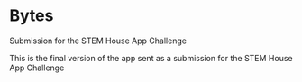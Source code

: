 Bytes
=====

Submission for the STEM House App Challenge

This is the final version of the app sent as a submission for the STEM House App Challenge
